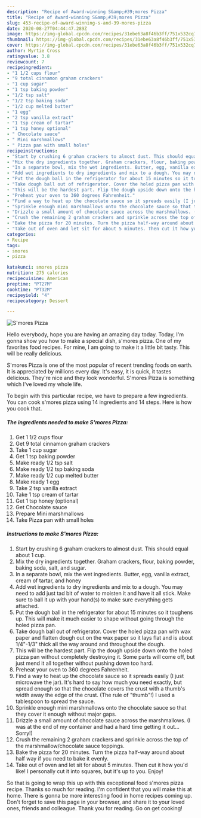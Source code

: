 ```yaml
---
description: "Recipe of Award-winning S&amp;#39;mores Pizza"
title: "Recipe of Award-winning S&amp;#39;mores Pizza"
slug: 453-recipe-of-award-winning-s-and-39-mores-pizza
date: 2020-08-27T04:44:47.289Z
image: https://img-global.cpcdn.com/recipes/31ebe63a8f46b3ff/751x532cq70/smores-pizza-recipe-main-photo.jpg
thumbnail: https://img-global.cpcdn.com/recipes/31ebe63a8f46b3ff/751x532cq70/smores-pizza-recipe-main-photo.jpg
cover: https://img-global.cpcdn.com/recipes/31ebe63a8f46b3ff/751x532cq70/smores-pizza-recipe-main-photo.jpg
author: Myrtie Cross
ratingvalue: 3.8
reviewcount: 7
recipeingredient:
- "1 1/2 cups flour"
- "9 total cinnamon graham crackers"
- "1 cup sugar"
- "1 tsp baking powder"
- "1/2 tsp salt"
- "1/2 tsp baking soda"
- "1/2 cup melted butter"
- "1 egg"
- "2 tsp vanilla extract"
- "1 tsp cream of tartar"
- "1 tsp honey optional"
- " Chocolate sauce"
- " Mini marshmallows"
- " Pizza pan with small holes"
recipeinstructions:
- "Start by crushing 6 graham crackers to almost dust. This should equal about 1 cup."
- "Mix the dry ingredients together. Graham crackers, flour, baking powder, baking soda, salt, and sugar."
- "In a separate bowl, mix the wet ingredients. Butter, egg, vanilla extract, cream of tartar, and honey"
- "Add wet ingredients to dry ingredients and mix to a dough. You may need to add just tad bit of water to moisten it and have it all stick. Make sure to ball it up with your hand(s) to make sure everything gets attached."
- "Put the dough ball in the refrigerator for about 15 minutes so it toughens up. This will make it much easier to shape without going through the holed pizza pan."
- "Take dough ball out of refrigerator. Cover the holed pizza pan with wax paper and flatten dough out on the wax paper so it lays flat and is about 1/4&#34;-1/3&#34; thick all the way around and throughout the dough."
- "This will be the hardest part. Flip the dough upside down onto the holed pizza pan without completely destroying it. Some parts will come off, but just mend it all together without pushing down too hard."
- "Preheat your oven to 360 degrees Fahrenheit."
- "Find a way to heat up the chocolate sauce so it spreads easily (I just microwave the jar). It&#39;s hard to say how much you need exactly, but spread enough so that the chocolate covers the crust with a thumb&#39;s width away the edge of the crust. (The rule of &#34;thumb&#34;!) I used a tablespoon to spread the sauce."
- "Sprinkle enough mini marshmallows onto the chocolate sauce so that they cover it enough without major gaps."
- "Drizzle a small amount of chocolate sauce across the marshmallows. (I was at the end of my container and had a hard time getting it out... Sorry!)"
- "Crush the remaining 2 graham crackers and sprinkle across the top of the marshmallow/chocolate sauce toppings."
- "Bake the pizza for 20 minutes. Turn the pizza half-way around about half way if you need to bake it evenly."
- "Take out of oven and let sit for about 5 minutes. Then cut it how you&#39;d like! I personally cut it into squares, but it&#39;s up to you. Enjoy!"
categories:
- Recipe
tags:
- smores
- pizza

katakunci: smores pizza 
nutrition: 275 calories
recipecuisine: American
preptime: "PT27M"
cooktime: "PT32M"
recipeyield: "4"
recipecategory: Dessert

---
```



![S&#39;mores Pizza](https://img-global.cpcdn.com/recipes/31ebe63a8f46b3ff/751x532cq70/smores-pizza-recipe-main-photo.jpg)

Hello everybody, hope you are having an amazing day today. Today, I'm gonna show you how to make a special dish, s&#39;mores pizza. One of my favorites food recipes. For mine, I am going to make it a little bit tasty. This will be really delicious.



S&#39;mores Pizza is one of the most popular of recent trending foods on earth. It is appreciated by millions every day. It's easy, it is quick, it tastes delicious. They're nice and they look wonderful. S&#39;mores Pizza is something which I've loved my whole life.


To begin with this particular recipe, we have to prepare a few ingredients. You can cook s&#39;mores pizza using 14 ingredients and 14 steps. Here is how you cook that.

<!--inarticleads1-->

##### The ingredients needed to make S&#39;mores Pizza:

1. Get 1 1/2 cups flour
1. Get 9 total cinnamon graham crackers
1. Take 1 cup sugar
1. Get 1 tsp baking powder
1. Make ready 1/2 tsp salt
1. Make ready 1/2 tsp baking soda
1. Make ready 1/2 cup melted butter
1. Make ready 1 egg
1. Take 2 tsp vanilla extract
1. Take 1 tsp cream of tartar
1. Get 1 tsp honey (optional)
1. Get  Chocolate sauce
1. Prepare  Mini marshmallows
1. Take  Pizza pan with small holes




<!--inarticleads2-->

##### Instructions to make S&#39;mores Pizza:

1. Start by crushing 6 graham crackers to almost dust. This should equal about 1 cup.
1. Mix the dry ingredients together. Graham crackers, flour, baking powder, baking soda, salt, and sugar.
1. In a separate bowl, mix the wet ingredients. Butter, egg, vanilla extract, cream of tartar, and honey
1. Add wet ingredients to dry ingredients and mix to a dough. You may need to add just tad bit of water to moisten it and have it all stick. Make sure to ball it up with your hand(s) to make sure everything gets attached.
1. Put the dough ball in the refrigerator for about 15 minutes so it toughens up. This will make it much easier to shape without going through the holed pizza pan.
1. Take dough ball out of refrigerator. Cover the holed pizza pan with wax paper and flatten dough out on the wax paper so it lays flat and is about 1/4&#34;-1/3&#34; thick all the way around and throughout the dough.
1. This will be the hardest part. Flip the dough upside down onto the holed pizza pan without completely destroying it. Some parts will come off, but just mend it all together without pushing down too hard.
1. Preheat your oven to 360 degrees Fahrenheit.
1. Find a way to heat up the chocolate sauce so it spreads easily (I just microwave the jar). It&#39;s hard to say how much you need exactly, but spread enough so that the chocolate covers the crust with a thumb&#39;s width away the edge of the crust. (The rule of &#34;thumb&#34;!) I used a tablespoon to spread the sauce.
1. Sprinkle enough mini marshmallows onto the chocolate sauce so that they cover it enough without major gaps.
1. Drizzle a small amount of chocolate sauce across the marshmallows. (I was at the end of my container and had a hard time getting it out... Sorry!)
1. Crush the remaining 2 graham crackers and sprinkle across the top of the marshmallow/chocolate sauce toppings.
1. Bake the pizza for 20 minutes. Turn the pizza half-way around about half way if you need to bake it evenly.
1. Take out of oven and let sit for about 5 minutes. Then cut it how you&#39;d like! I personally cut it into squares, but it&#39;s up to you. Enjoy!




So that is going to wrap this up with this exceptional food s&#39;mores pizza recipe. Thanks so much for reading. I'm confident that you will make this at home. There is gonna be more interesting food in home recipes coming up. Don't forget to save this page in your browser, and share it to your loved ones, friends and colleague. Thank you for reading. Go on get cooking!
